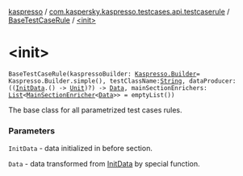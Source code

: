 [kaspresso](../../index.md) / [com.kaspersky.kaspresso.testcases.api.testcaserule](../index.md) / [BaseTestCaseRule](index.md) / [&lt;init&gt;](./-init-.md)

# &lt;init&gt;

`BaseTestCaseRule(kaspressoBuilder: `[`Kaspresso.Builder`](../../com.kaspersky.kaspresso.kaspresso/-kaspresso/-builder/index.md)` = Kaspresso.Builder.simple(), testClassName: `[`String`](https://kotlinlang.org/api/latest/jvm/stdlib/kotlin/-string/index.html)`, dataProducer: ((`[`InitData`](index.md#InitData)`.() -> `[`Unit`](https://kotlinlang.org/api/latest/jvm/stdlib/kotlin/-unit/index.html)`)?) -> `[`Data`](index.md#Data)`, mainSectionEnrichers: `[`List`](https://kotlinlang.org/api/latest/jvm/stdlib/kotlin.collections/-list/index.html)`<`[`MainSectionEnricher`](../../com.kaspersky.kaspresso.enricher/-main-section-enricher/index.md)`<`[`Data`](index.md#Data)`>> = emptyList())`

The base class for all parametrized test cases rules.

### Parameters

`InitData` - data initialized in before section.

`Data` - data transformed from [InitData](index.md#InitData) by special function.